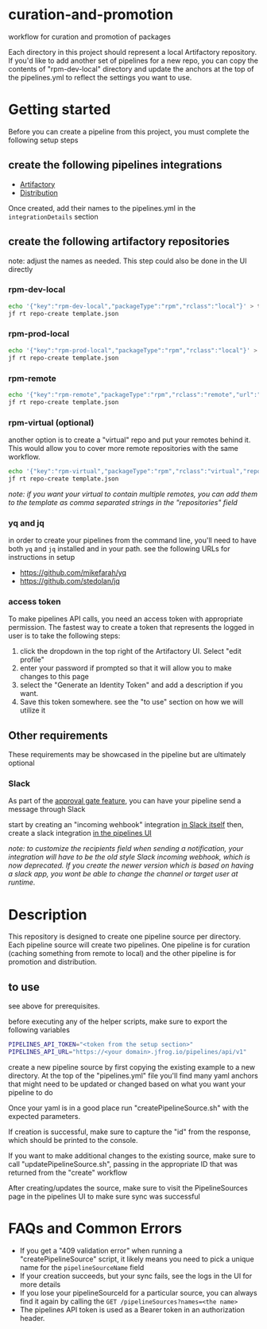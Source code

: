 # curation-and-promotion
workflow for curation and promotion of packages

Each directory in this project should represent a local Artifactory repository.
If you'd like to add another set of pipelines for a new repo, you can copy the contents of "rpm-dev-local"
directory and update the anchors at the top of the pipelines.yml to reflect the settings you want to use.

# Getting started
Before you can create a pipeline from this project, you must complete the following setup steps
## create the following pipelines integrations
  - [Artifactory](https://www.jfrog.com/confluence/display/JFROG/Artifactory+Integration)
  - [Distribution](https://www.jfrog.com/confluence/display/JFROG/Distribution+Integration)

Once created, add their names to the pipelines.yml in the `integrationDetails` section

## create the following artifactory repositories
note: adjust the names as needed. This step could also be done in the UI directly
### rpm-dev-local
```sh
echo '{"key":"rpm-dev-local","packageType":"rpm","rclass":"local"}' > template.json
jf rt repo-create template.json
```

### rpm-prod-local
```sh
echo '{"key":"rpm-prod-local","packageType":"rpm","rclass":"local"}' > template.json
jf rt repo-create template.json
```

### rpm-remote
```sh
echo '{"key":"rpm-remote","packageType":"rpm","rclass":"remote","url":"http://mirror.genesisadaptive.com/fedora/linux"}' > template.json
jf rt repo-create template.json
```

### rpm-virtual (optional)
another option is to create a "virtual" repo and put your remotes behind it. This would allow you to cover more remote repositories with the same workflow.

```sh
echo '{"key":"rpm-virtual","packageType":"rpm","rclass":"virtual","repositories":"rpm-remote"}' > template.json
jf rt repo-create template.json
```

*note: if you want your virtual to contain multiple remotes, you can add them to the template as comma separated strings in the "repositories" field*

### yq and jq
in order to create your pipelines from the command line, you'll need to have both `yq` and `jq` installed and in your path. 
see the following URLs for instructions in setup
- https://github.com/mikefarah/yq
- https://github.com/stedolan/jq

### access token 
To make pipelines API calls, you need an access token with appropriate permission.
The fastest way to create a token that represents the logged in user is to take the following steps:
1. click the dropdown in the top right of the Artifactory UI. Select "edit profile"
2. enter your password if prompted so that it will allow you to make changes to this page
3. select the "Generate an Identity Token" and add a description if you want.
4. Save this token somewhere. see the "to use" section on how we will utilize it


## Other requirements
These requirements may be showcased in the pipeline but are ultimately optional
### Slack
As part of the [approval gate feature](https://www.jfrog.com/confluence/display/JFROG/Approval+Gates), you can have your pipeline send a message through Slack

start by creating an "incoming wehbook" integration [in Slack itself](https://api.slack.com/messaging/webhooks)
then, create a slack integration [in the pipelines UI](https://www.jfrog.com/confluence/display/JFROG/Slack+Integration) 

*note: to customize the recipients field when sending a notification, your integration will have to be the old style Slack incoming webhook, which is now deprecated.  If you create the newer version which is based on having a slack app, you wont be able to change the channel or target user at runtime.*


# Description
This repository is designed to create one pipeline source per directory. Each pipeline source will create two pipelines. One pipeline is for curation (caching something from remote to local) and the other pipeline is for promotion and distribution. 

## to use
see above for prerequisites.

before executing any of the helper scripts, make sure to export the following variables
```bash
PIPELINES_API_TOKEN="<token from the setup section>"
PIPELINES_API_URL="https://<your domain>.jfrog.io/pipelines/api/v1"
```

create a new pipeline source by first copying the existing example to a new directory. At the top of the "pipelines.yml" file you'll find many yaml anchors that might need to be updated or changed based on what you want your pipeline to do

Once your yaml is in a good place run "createPipelineSource.sh" with the expected parameters.

If creation is successful, make sure to capture the "id" from the response, which should be printed to the console.

If you want to make additional changes to the existing source, make sure to call "updatePipelineSource.sh", passing in the appropriate ID that was returned from the "create" workflow

After creating/updates the source, make sure to visit the PipelineSources page in the pipelines UI to make sure sync was successful


# FAQs and Common Errors
- If you get a "409 validation error" when running a "createPipelineSource" script, it likely means you need to pick a unique name for the `pipelineSourceName` field
- If your creation succeeds, but your sync fails, see the logs in the UI for more details
- If you lose your pipelineSourceId for a particular source, you can always find it again by calling the `GET /pipelineSources?names=<the name>`
- The pipelines API token is used as a Bearer token in an authorization header.
